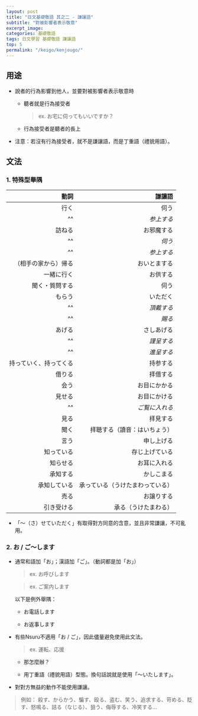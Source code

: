 ```yaml
---
layout: post
title: "日文基礎敬語 其之二 - 謙讓語"
subtitle: "對被影響者表示敬意"
excerpt_image: 
categories: 基礎敬語
tags: 日文學習 基礎敬語 謙讓語
top: 5
permalink: "/keigo/kenjougo/"
---
```


## 用途

- 說者的行為影響到他人，並要對被影響者表示敬意時

    - 聽者就是行為接受者
        
        > ex. お宅に伺ってもいいですか？
        
    - 行為接受者是聽者的長上

- 注意：若沒有行為接受者，就不是謙讓語，而是丁重語（禮貌用語）。

## 文法

### 1. 特殊型舉隅
    
| 動詞 | 謙讓語 |
| ---: | ---: |
| 行く | 伺う |
| ^^ | *参上する* |
| 訪ねる | お邪魔する |
| ^^ | *伺う* |
| ^^ | *参上する* |
| （相手の家から）帰る | おいとまする |
| 一緒に行く | お供する |
| 聞く・質問する | 伺う |
| もらう | いただく |
| ^^ | *頂戴する* |
| ^^ | *賜る* |
| あげる | さしあげる |
| ^^ | *謹呈する* |
| ^^ | *進呈する* |
| 持っていく、持ってくる | 持参する |
| 借りる | 拝借する |
| 会う | お目にかかる |
| 見せる | お目にかける |
| ^^ | *ご覧に入れる* |
| 見る | 拝見する |
| 聞く | 拝聴する（讀音：はいちょう） |
| 言う | 申し上げる |
| 知っている | 存じ上げている |
| 知らせる | お耳に入れる |
| 承知する | かしこまる |
| 承知している | 承っている（うけたまわっている） |
| 売る | お譲りする |
| 引き受ける | 承る（うけたまわる） |

- 「～（さ）せていただく」有取得對方同意的含意，並且非常謙讓，不可亂用。

### 2. **お / ご～します**

- 通常和語加「お」；漢語加「ご」。（動詞都是加「お」）

    > ex. お呼びします

    > ex. ご案内します
    
    以下是例外舉隅：
    
    - お電話します

    - お返事します

- 有些Nsuru不適用「お / ご」，因此儘量避免使用此文法。

    > ex. 運転、応援

    - 那怎麼辦？

    - 用丁重語（禮貌用語）型態。換句話說就是使用「～いたします」。

- 對對方無益的動作不能使用謙讓。

> 例如： 殺す、からかう、騙す、殴る、盗む、笑う、追求する、苛める、貶す、怒鳴る、詰る（なじる）、狙う、侮辱する、冷笑する…
